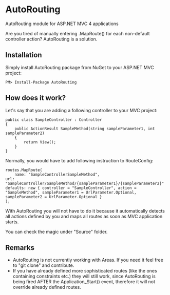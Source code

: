 AutoRouting
===========

AutoRouting module for ASP.NET MVC 4 applications


Are you tired of manually entering .MapRoute() for each non-default controller action? AutoRouting is a solution.

Installation
------------

Simply install AutoRouting package from NuGet to your ASP.NET MVC project:

	PM> Install-Package AutoRouting


How does it work?
-----------------

Let's say that you are adding a following controller to your MVC project:

	public class SampleController : Controller
	{
	  	public ActionResult SampleMethod(string sampleParameter1, int sampleParameter2)
	  	{
	    	return View();
	  	}
	}

Normally, you would have to add following instruction to RouteConfig:

	routes.MapRoute(
		name: "SampleControllerSampleMethod",
  	url: "SampleController/SampleMethod/{sampleParameter1}/{sampleParameter2}"
  	defaults: new { controller = "SampleController", action = "SampleMethod", sampleParameter1 = UrlParameter.Optional, sampleParameter2 = UrlParameter.Optional }
	);

With AutoRouting you will not have to do it because it automatically detects all actions defined by you and maps all routes as soon as MVC application starts.

You can check the magic under "Source" folder.



Remarks
-------
* AutoRouting is not currently working with Areas. If you need it feel free to "git clone" and contribute.
* If you have already defined more sophisticated routes (like the ones containing constraints etc.) they will still work, since AutoRouting is being fired AFTER the Application_Start() event, therefore it will not override already defined routes.

